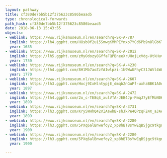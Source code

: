 ```yaml
---
layout: pathway
title: cf380de7bb5b12f375623c8586beaad5
type: chronological-forwards
path_hash: cf380de7bb5b12f375623c8586beaad5
date: 2018-06-13 15:43:55
objects:
- weblink: https://www.rijksmuseum.nl/en/search?q=SK-A-787
  imglink: https://lh4.ggpht.com/H8sb0f2u15SmwgKMMPEYnxo7YCd6Pb9n8lGbKlo9_VX5zrIPeBFAZb27fbs9U6lXnbQDvvpqY_fKUPGJQhhZKQBAmDE=s200
  year: 1635
- weblink: https://www.rijksmuseum.nl/en/search?q=SK-A-2012
  imglink: https://lh5.ggpht.com/zMyOdozy8GffaFQPBneeXrUHojLxVdg-UtkHuvPQe8Z99gHIRFp4s7k0EpHuFLRsQ9paGzkOFssGUxEYAqhn08bvzA=s200
  year: 1730
- weblink: https://www.rijksmuseum.nl/en/search?q=SK-A-4230
  imglink: https://lh4.ggpht.com/8H1Mb7aoZzYA1wlpzi-1b9WwUFhyC31JWVl4WQWdcZoEOkolxzWvBxYqAoY3f8FAf5cLCW9pD54iXKRBczILOVMomKU=s200
  year: 1770
- weblink: https://www.rijksmuseum.nl/en/search?q=SK-A-2607
  imglink: https://lh3.ggpht.com/Hocj9IxHlntypjE_dmqbZnGuPf-uxhaBBK1A0ovN1MmsPU2jPt6poT7inpeS79Lc7_7p6_Hw_dbUQTZ_2HG41L7VqA=s200
  year: 1897
- weblink: https://www.rijksmuseum.nl/en/search?q=SK-A-2472
  imglink: https://lh4.ggpht.com/2o_c-TE8qS_xulVTA-JEB4Jp-PmqJ7yEfMbN066ETCl6RpdaVlT6qrvXvc0tUfVltvVFLaP5WqqSRstvZ7tYQ1Eurfc=s200
  year: 1899
- weblink: https://www.rijksmuseum.nl/en/search?q=SK-A-3731
  imglink: https://lh3.ggpht.com/Kry5WHhQ42VIAawhB-shJkPe4QPzqFZ4X_aJAAslrdNmwZmhiEP0rzULbKfgMN5rE5960rTlRKKkzwY1EszWv4rp2yJ8=s200
  year: 1899
- weblink: https://www.rijksmuseum.nl/en/search?q=SK-A-2280
  imglink: https://lh3.ggpht.com/5PXq6alBnwefoy2_xp8hBT8sYwEqBSjgc9tkgnmg_60VuvbsHWQnY9tEAxBuCZsv3DZmDvWxfokSSTk4JPVoLFb9WGA=s200
  year: 1900
- weblink: https://www.rijksmuseum.nl/en/search?q=SK-A-2280
  imglink: https://lh3.ggpht.com/5PXq6alBnwefoy2_xp8hBT8sYwEqBSjgc9tkgnmg_60VuvbsHWQnY9tEAxBuCZsv3DZmDvWxfokSSTk4JPVoLFb9WGA=s200
  year: 1900

---
```

